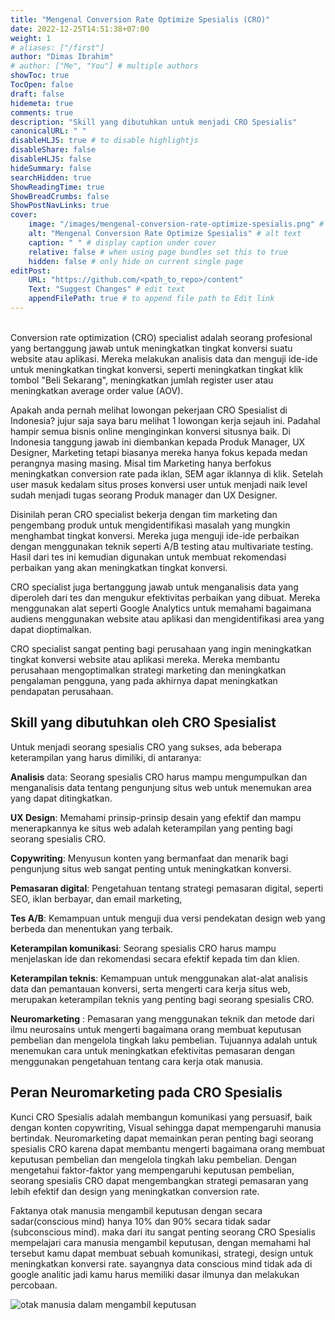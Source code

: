 ```yaml
---
title: "Mengenal Conversion Rate Optimize Spesialis (CRO)"
date: 2022-12-25T14:51:38+07:00
weight: 1
# aliases: ["/first"]
author: "Dimas Ibrahim"
# author: ["Me", "You"] # multiple authors
showToc: true
TocOpen: false
draft: false
hidemeta: true
comments: true
description: "Skill yang dibutuhkan untuk menjadi CRO Spesialis"
canonicalURL: " "
disableHLJS: true # to disable highlightjs
disableShare: false
disableHLJS: false
hideSummary: false
searchHidden: true
ShowReadingTime: true
ShowBreadCrumbs: false
ShowPostNavLinks: true
cover:
    image: "/images/mengenal-conversion-rate-optimize-spesialis.png" # image path/url
    alt: "Mengenal Conversion Rate Optimize Spesialis" # alt text
    caption: " " # display caption under cover
    relative: false # when using page bundles set this to true
    hidden: false # only hide on current single page
editPost:
    URL: "https://github.com/<path_to_repo>/content"
    Text: "Suggest Changes" # edit text
    appendFilePath: true # to append file path to Edit link
---
```

<br>
Conversion rate optimization (CRO) specialist adalah seorang profesional yang bertanggung jawab untuk meningkatkan tingkat konversi suatu website atau aplikasi. Mereka melakukan analisis data dan menguji ide-ide untuk meningkatkan tingkat konversi, seperti meningkatkan tingkat klik tombol "Beli Sekarang", meningkatkan jumlah register user atau meningkatkan average order value (AOV).

Apakah anda pernah melihat lowongan pekerjaan CRO Spesialist di Indonesia? jujur saja saya baru melihat 1 lowongan kerja sejauh ini. Padahal hampir semua bisnis online menginginkan konversi situsnya baik. Di Indonesia tanggung jawab ini diembankan kepada Produk Manager, UX Designer, Marketing tetapi biasanya mereka hanya fokus kepada medan perangnya masing masing. Misal tim Marketing hanya berfokus meningkatkan conversion rate pada iklan, SEM agar iklannya di klik. Setelah user masuk kedalam situs proses konversi user untuk menjadi naik level sudah menjadi tugas seorang Produk manager dan UX Designer. 

Disinilah peran CRO specialist bekerja dengan tim marketing dan pengembang produk untuk mengidentifikasi masalah yang mungkin menghambat tingkat konversi. Mereka juga menguji ide-ide perbaikan dengan menggunakan teknik seperti A/B testing atau multivariate testing. Hasil dari tes ini kemudian digunakan untuk membuat rekomendasi perbaikan yang akan meningkatkan tingkat konversi.

CRO specialist juga bertanggung jawab untuk menganalisis data yang diperoleh dari tes dan mengukur efektivitas perbaikan yang dibuat. Mereka menggunakan alat seperti Google Analytics untuk memahami bagaimana audiens menggunakan website atau aplikasi dan mengidentifikasi area yang dapat dioptimalkan.

CRO specialist sangat penting bagi perusahaan yang ingin meningkatkan tingkat konversi website atau aplikasi mereka. Mereka membantu perusahaan mengoptimalkan strategi marketing dan meningkatkan pengalaman pengguna, yang pada akhirnya dapat meningkatkan pendapatan perusahaan.

## Skill yang dibutuhkan oleh CRO Spesialist

Untuk menjadi seorang spesialis CRO yang sukses, ada beberapa keterampilan yang harus dimiliki, di antaranya:

**Analisis** data: Seorang spesialis CRO harus mampu mengumpulkan dan menganalisis data tentang pengunjung situs web untuk menemukan area yang dapat ditingkatkan.

**UX Design**: Memahami prinsip-prinsip desain yang efektif dan mampu menerapkannya ke situs web adalah keterampilan yang penting bagi seorang spesialis CRO.

**Copywriting**: Menyusun konten yang bermanfaat dan menarik bagi pengunjung situs web sangat penting untuk meningkatkan konversi.

**Pemasaran digital**: Pengetahuan tentang strategi pemasaran digital, seperti SEO, iklan berbayar, dan email marketing, 

**Tes A/B**: Kemampuan untuk menguji dua versi pendekatan design web yang berbeda dan menentukan yang terbaik.

**Keterampilan komunikasi**: Seorang spesialis CRO harus mampu menjelaskan ide dan rekomendasi secara efektif kepada tim dan klien.

**Keterampilan teknis**: Kemampuan untuk menggunakan alat-alat analisis data dan pemantauan konversi, serta mengerti cara kerja situs web, merupakan keterampilan teknis yang penting bagi seorang spesialis CRO.

**Neuromarketing** : Pemasaran yang menggunakan teknik dan metode dari ilmu neurosains untuk mengerti bagaimana orang membuat keputusan pembelian dan mengelola tingkah laku pembelian. Tujuannya adalah untuk menemukan cara untuk meningkatkan efektivitas pemasaran dengan menggunakan pengetahuan tentang cara kerja otak manusia.
## Peran Neuromarketing pada CRO Spesialis

Kunci CRO Spesialis adalah membangun komunikasi yang persuasif, baik dengan konten copywriting, Visual sehingga dapat mempengaruhi manusia bertindak. Neuromarketing dapat memainkan peran penting bagi seorang spesialis CRO karena dapat membantu mengerti bagaimana orang membuat keputusan pembelian dan mengelola tingkah laku pembelian. Dengan mengetahui faktor-faktor yang mempengaruhi keputusan pembelian, seorang spesialis CRO dapat mengembangkan strategi pemasaran yang lebih efektif dan design yang meningkatkan conversion rate.

Faktanya otak manusia mengambil keputusan dengan secara sadar(conscious mind) hanya 10% dan 90% secara tidak sadar (subconscious mind). maka dari itu sangat penting seorang CRO Spesialis mempelajari cara manusia mengambil keputusan, dengan memahami hal tersebut kamu dapat membuat sebuah komunikasi, strategi, design untuk meningkatkan konversi rate. sayangnya data conscious mind tidak ada di google analitic jadi kamu harus memiliki dasar ilmunya dan melakukan percobaan.

![otak manusia dalam mengambil keputusan](/images/otak-manusia.png#center)
